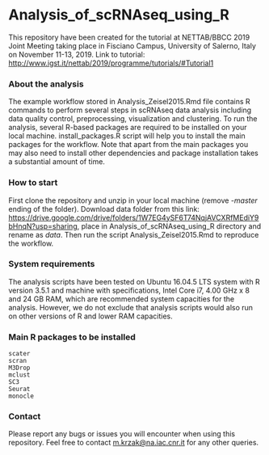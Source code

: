 # Analysis_of_scRNAseq_using_R

This repository have been created for the tutorial at NETTAB/BBCC 2019 Joint Meeting taking place in Fisciano Campus, University of Salerno, Italy on November 11-13, 2019. Link to tutorial: http://www.igst.it/nettab/2019/programme/tutorials/#Tutorial1

### About the analysis

The example workflow stored in Analysis_Zeisel2015.Rmd file contains R commands to perform several steps in scRNAseq data analysis including data quality control, preprocessing, visualization and clustering. To run the analysis, several R-based packages are required to be installed on your local machine. install_packages.R script will help you to install the main packages for the workflow. Note that apart from the main packages you may also need to install other dependencies and package installation takes a substantial amount of time.

### How to start

First clone the repository and unzip in your local machine (remove *-master* ending of the folder). Download data folder from this link: https://drive.google.com/drive/folders/1W7EG4ySF6T74NqjAVCXRfMEdiY9bHnqN?usp=sharing, place in Analysis_of_scRNAseq_using_R directory and rename as *data*. Then run the script Analysis_Zeisel2015.Rmd to reproduce the workflow. 

### System requirements
The analysis scripts have been tested on Ubuntu 16.04.5 LTS system with R version 3.5.1 and machine with specifications, Intel Core i7, 4.00 GHz x 8 and 24 GB RAM, which are recommended system capacities for the analysis. However, we do not exclude that analysis scripts would also run on other versions of R and lower RAM capacities.

### Main R packages to be installed 

```
scater
scran
M3Drop
mclust
SC3
Seurat 
monocle
```

### Contact
Please report any bugs or issues you will encounter when using this repository. Feel free to contact m.krzak@na.iac.cnr.it for any other queries.
